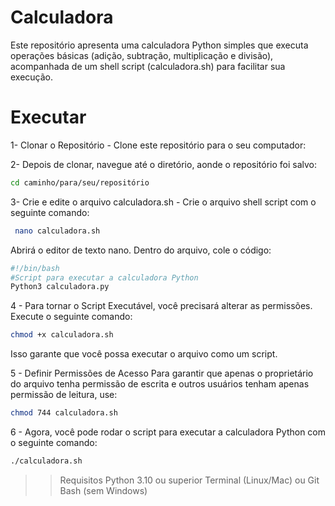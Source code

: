 # **Calculadora**
Este repositório apresenta uma calculadora Python simples que executa operações básicas (adição, subtração, multiplicação e divisão), acompanhada de um shell script (calculadora.sh) para facilitar sua execução.

# **Executar**

1- Clonar o Repositório - Clone este repositório para o seu computador:

2- Depois de clonar, navegue até o diretório, aonde o repositório foi salvo:

```bash
cd caminho/para/seu/repositório
```

3- Crie e edite o arquivo calculadora.sh - Crie o arquivo shell script com o seguinte comando:

```bash
 nano calculadora.sh
```

Abrirá o editor de texto nano. Dentro do arquivo, cole o código:

```bash
#!/bin/bash
#Script para executar a calculadora Python
Python3 calculadora.py
```

 4 - Para tornar o Script Executável, você precisará alterar as permissões. Execute o seguinte comando:

```bash
chmod +x calculadora.sh
```
Isso garante que você possa executar o arquivo como um script.


5 - Definir Permissões de Acesso Para garantir que apenas o proprietário do arquivo tenha permissão de escrita e outros usuários tenham apenas permissão de leitura, use:

```bash
chmod 744 calculadora.sh
```

6 - Agora, você pode rodar o script para executar a calculadora Python com o seguinte comando:

```bash
./calculadora.sh
```

>> Requisitos Python 3.10 ou superior
Terminal (Linux/Mac) ou Git Bash (sem Windows)



 
